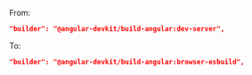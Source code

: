 From:

```json
"builder": "@angular-devkit/build-angular:dev-server",
```

To:

```json
"builder": "@angular-devkit/build-angular:browser-esbuild",
```
